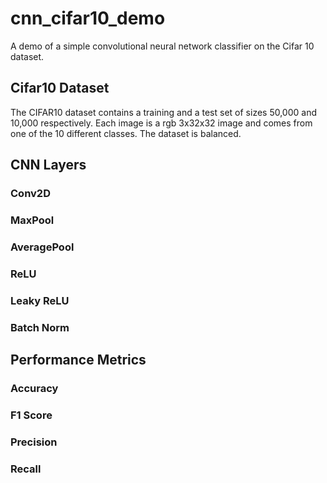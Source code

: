 # cnn_cifar10_demo
A demo of a simple convolutional neural network classifier on the Cifar 10 dataset.

## Cifar10 Dataset
The CIFAR10 dataset contains a training and a test set of sizes 50,000 and 10,000 respectively. Each image is a rgb 3x32x32 image and comes from one of the 10 different classes. The dataset is balanced.

## CNN Layers
### Conv2D
### MaxPool
### AveragePool
### ReLU
### Leaky ReLU
### Batch Norm

## Performance Metrics
### Accuracy
### F1 Score
### Precision
### Recall
